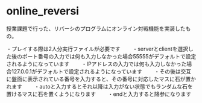 # online_reversi
授業課題で行った、リバーシのプログラムにオンライン対戦機能を実装したもの。


・プレイする際は2人分実行ファイルが必要です　　
・serverとclientを選択した後のポート番号の入力では何も入力しなかった場合55555がデフォルトで設定されるようになっています　　
・IPアドレスの入力では何も入力しなかった場合127.0.0.1がデフォルトで設定されるようになっています　　
・その後は交互に盤面に表示されている番号を入力すると、その番号に対応したマスに石が置かれます　　
・autoと入力するとそれ以降は入力がない状態でもランダムな石を置けるマスに石を置くようになります　　
・endと入力すると降参になります　　
